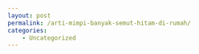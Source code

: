 ```yaml
---
layout: post
permalink: /arti-mimpi-banyak-semut-hitam-di-rumah/
categories:
    - Uncategorized
---
```


